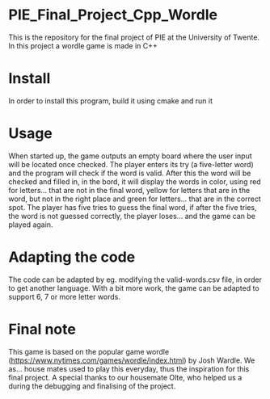 # PIE_Final_Project_Cpp_Wordle
This is the repository for the final project of PIE at the University of Twente. In this project a wordle game is made in C++

# Install
In order to install this program, build it using cmake and run it

# Usage
When started up, the game outputs an empty board where the user input will be located once checked.
The player enters its try (a five-letter word) and the program will check if the word is valid.
After this the word will be checked and filled in, in the bord, it will display the words in color, using red for letters...
that are not in the final word, yellow for letters that are in the word, but not in the right place and green for letters...
that are in the correct spot.
The player has five tries to guess the final word, if after the five tries, the word is not guessed correctly, the player loses...
and the game can be played again.

# Adapting the code
The code can be adapted by eg. modifying the valid-words.csv file, in order to get another language. With a bit more work,
the game can be adapted to support 6, 7 or more letter words.

# Final note
This game is based on the popular game wordle (https://www.nytimes.com/games/wordle/index.html) by Josh Wardle. We as...
house mates used to play this everyday, thus the inspiration for this final project.
A special thanks to our housemate Olte, who helped us a during the debugging and finalising of the project.